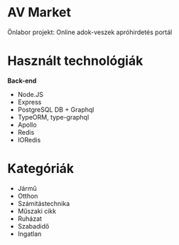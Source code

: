 # AV Market
 Önlabor projekt: Online adok-veszek apróhirdetés portál

# Használt technológiák
**Back-end**
- Node.JS
- Express
- PostgreSQL DB + Graphql
- TypeORM, type-graphql
- Apollo
- Redis
- IORedis

# Kategóriák
- Jármű
- Otthon
- Számitástechnika
- Műszaki cikk
- Ruházat
- Szabadidő
- Ingatlan
